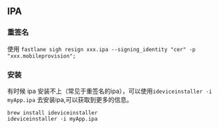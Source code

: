 ## IPA



### 重签名

使用 `fastlane sigh resign xxx.ipa --signing_identity "cer" -p "xxx.mobileprovision";`



### 安装

有时候 ipa 安装不上（常见于重签名的ipa），可以使用`ideviceinstaller -i myApp.ipa` 去安装ipa,可以获取到更多的信息。

```
brew install ideviceinstaller   
ideviceinstaller -i myApp.ipa
```


